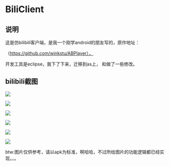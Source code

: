 BiliClient
=========================================================================================================================

说明
-----------------------------------------------------------------------------------------------------------------------------------------------------------------------------------
这是仿bilibili客户端，是我一个刚学android的朋友写的，原作地址：

（https://github.com/winkstu/ABPlayer），

开发工具是eclipse，我下了下来，迁移到as上，
和做了一些修改。


bilibili截图
---------------------------------------------------------------------------------------------------------------------------------------------------------------------------------------------------------
![](http://www.apkbus.com/data/attachment/album/201505/26/164030en9nb4rsmso9nqpc.png)

![](http://www.apkbus.com/data/attachment/album/201505/26/164035tgq1hqt7boy7zbtq.png)

![](http://www.apkbus.com/data/attachment/album/201505/26/164031wptzct3jhnj9n6c6.png)

![](http://www.apkbus.com/data/attachment/album/201505/26/164033sgz2y2un1xa7wy3e.png)

![](http://www.apkbus.com/data/attachment/album/201505/26/164032ezo7xm6a36rm3flp.png)

![](http://www.apkbus.com/data/attachment/album/201505/26/164032w6zwrz9zdvw6k1d3.jpg)

btw:图片仅供参考，请以apk为标准，啊哈哈，不过所给图片的功能逻辑都已经实现。。。
